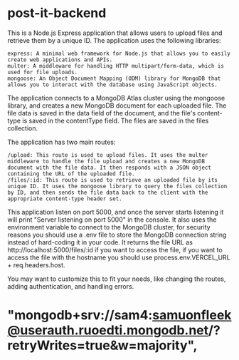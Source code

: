 <!-- @format -->

# post-it-backend

This is a Node.js Express application that allows users to upload files and retrieve them by a unique ID. The application uses the following libraries:

    express: A minimal web framework for Node.js that allows you to easily create web applications and APIs.
    multer: A middleware for handling HTTP multipart/form-data, which is used for file uploads.
    mongoose: An Object Document Mapping (ODM) library for MongoDB that allows you to interact with the database using JavaScript objects.

The application connects to a MongoDB Atlas cluster using the mongoose library, and creates a new MongoDB document for each uploaded file. The file data is saved in the data field of the document, and the file's content-type is saved in the contentType field. The files are saved in the files collection.

The application has two main routes:

    /upload: This route is used to upload files. It uses the multer middleware to handle the file upload and creates a new MongoDB document with the file data. It then responds with a JSON object containing the URL of the uploaded file.
    /files/:id: This route is used to retrieve an uploaded file by its unique ID. It uses the mongoose library to query the files collection by ID, and then sends the file data back to the client with the appropriate content-type header set.

This application listen on port 5000, and once the server starts listening it will print "Server listening on port 5000" in the console.
It also uses the environment variable to connect to the MongoDB cluster, for security reasons you should use a .env file to store the MongoDB connection string instead of hard-coding it in your code.
It returns the file URL as http://localhost:5000/files/:id if you want to access the file, if you want to access the file with the hostname you should use process.env.VERCEL_URL + req.headers.host.

You may want to customize this to fit your needs, like changing the routes, adding authentication, and handling errors.


#  "mongodb+srv://sam4:samuonfleek@userauth.ruoedti.mongodb.net/?retryWrites=true&w=majority",